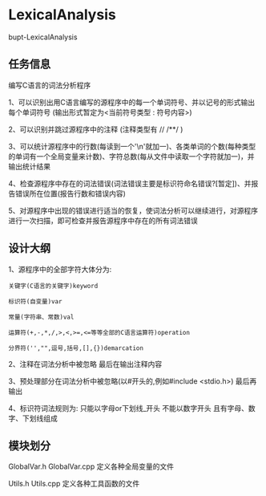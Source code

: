 # LexicalAnalysis
bupt-LexicalAnalysis

## 任务信息

编写C语言的词法分析程序

1、可以识别出用C语言编写的源程序中的每一个单词符号、并以记号的形式输出每个单词符号 (输出形式暂定为<当前符号类型 : 符号内容>)

2、可以识别并跳过源程序中的注释 (注释类型有 // /**/ )

3、可以统计源程序中的行数(每读到一个'\n'就加一)、各类单词的个数(每种类型的单词有一个全局变量来计数)、字符总数(每从文件中读取一个字符就加一)，并输出统计结果

4、检查源程序中存在的词法错误(词法错误主要是标识符命名错误?[暂定])、并报告错误所在位置(报告行数和错误内容)

5、对源程序中出现的错误进行适当的恢复，使词法分析可以继续进行，对源程序进行一次扫描，即可检查并报告源程序中存在的所有词法错误


## 设计大纲

1、源程序中的全部字符大体分为:

    关键字(C语言的关键字)keyword
    
    标识符(自变量)var
    
    常量(字符串、常数)val
    
    运算符(+,-,*,/,>,<,>=,<=等等全部的C语言运算符)operation
    
    分界符('',"",逗号,括号,[],{})demarcation
    
2、注释在词法分析中被忽略 最后在输出注释内容

3、预处理部分在词法分析中被忽略(以#开头的,例如#include <stdio.h>) 最后再输出

4、标识符词法规则为: 只能以字母or下划线_开头 不能以数字开头 且有字母、数字、下划线组成

## 模块划分

GlobalVar.h GlobalVar.cpp 定义各种全局变量的文件

Utils.h Utils.cpp 定义各种工具函数的文件
